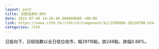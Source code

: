 ```yaml
---
layout: post
title: 日股低收0.88%
date: 2021-07-08 14:26:40.000000000 +08:00
link: https://news.rthk.hk/rthk/ch/component/k2/1599806-20210708.htm
categories: rthk
---
```


日股向下，日經指數以全日低位收市，報28118點，跌248點，跌幅0.88%。
